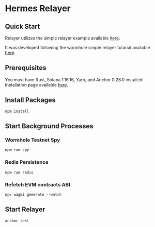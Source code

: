 # Hermes Relayer

## Quick Start

Relayer utilizes the simple relayer example available [here](https://github.com/wormhole-foundation/relayer-engine/tree/main/examples/simple).

It was developed following the wormhole simple relayer tutorial available [here](https://docs.wormhole.com/wormhole/quick-start/tutorials/relayer).

## Prerequisites

You must have Rust, Solana 1.16.16, Yarn, and Anchor 0.28.0 installed. Installation page available [here](https://www.anchor-lang.com/docs/installation).

## Install Packages

`npm install`

## Start Background Processes

### Wormhole Testnet Spy

`npm run spy`

### Redis Persistence

`npm run redis`

### Refetch EVM contracts ABI

`npx wagmi generate --watch`

## Start Relayer

`anchor test`
